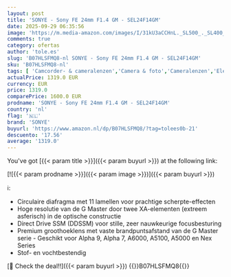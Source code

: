 ```yaml
---
layout: post
title: 'SONYE - Sony FE 24mm F1.4 GM - SEL24F14GM'
date: 2025-09-29 06:35:56
image: 'https://m.media-amazon.com/images/I/31kU3aCCHnL._SL500_._SL400_.jpg'
comments: true
category: ofertas
author: 'tole.es'
slug: 'B07HLSFMQ8-nl SONYE - Sony FE 24mm F1.4 GM - SEL24F14GM'
sku: 'B07HLSFMQ8-nl'
tags: [ 'Camcorder- & cameralenzen','Camera & foto','Cameralenzen','Elektronica','SLR cameralenzen','sonye','🇳🇱', ]
actualPrice: 1319.0 EUR
currency: EUR
price: 1319.0
comparePrice: 1600.0 EUR
prodname: 'SONYE - Sony FE 24mm F1.4 GM - SEL24F14GM'
country: 'nl'
flag: '🇳🇱'
brand: 'SONYE'
buyurl: 'https://www.amazon.nl/dp/B07HLSFMQ8/?tag=tolees0b-21'
descuento: '17.56'
average: '1319.0'
---
```


You've got [{{< param title >}}]({{< param buyurl >}}) at the following link:

[![{{< param prodname >}}]({{< param image >}})]({{< param buyurl >}})

ℹ️:

- Circulaire diafragma met 11 lamellen voor prachtige scherpte-effecten
- Hoge resolutie van de G Master door twee XA-elementen (extreem asferisch) in de optische constructie
- Direct Drive SSM (DDSSM) voor stille, zeer nauwkeurige focusbesturing
- Premium groothoeklens met vaste brandpuntsafstand van de G Master serie - Geschikt voor Alpha 9, Alpha 7, A6000, A5100, A5000 en Nex Series
- Stof- en vochtbestendig

[🛒 Check the deal!!]({{< param buyurl >}})
{{<world>}}B07HLSFMQ8{{</world>}}
